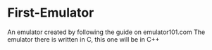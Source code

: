 # First-Emulator
An emulator created by following the guide on emulator101.com
The emulator there is written in C, this one will be in C++

